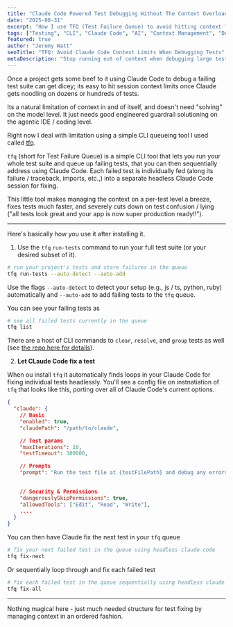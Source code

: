 ```yaml
---
title: "Claude Code Powered Test Debugging Without The Context Overload"
date: "2025-08-31"
excerpt: "How I use TFQ (Test Failure Queue) to avoid hitting context limits when debugging test failures with Claude Code.  A simple CLI tool that queues failing tests and fixes them one at a time in separate headless sessions."
tags: ["Testing", "CLI", "Claude Code", "AI", "Context Management", "DevTools"]
featured: true
author: "Jeremy Watt"
seoTitle: "TFQ: Avoid Claude Code Context Limits When Debugging Tests"
metaDescription: "Stop running out of context when debugging large test suites with Claude Code; use a queue and fix failing tests individually in separate headless sessions."
---
```


Once a project gets some beef to it using Claude Code to debug a failing test suite can get dicey; its easy to hit session context limits once Claude gets noodling on dozens or hundreds of tests.

Its a natural limitation of context in and of itself, and doesn't need "solving" on the model level.  It just needs good engineered guardrail solutioning on the agentic IDE / coding level.

Right now I deal with limitation using a simple CLI queueing tool I used called [tfq](https://www.npmjs.com/package/tfq).  

`tfq` (short for Test Failure Queue) is a simple CLI tool that lets you run your whole test suite and queue up failing tests, that you can then sequentially address using Claude Code.  Each failed test is individually fed (along its failure / traceback, imports, etc.,) into a separate headless Claude Code session for fixing.  

This little tool makes managing the context on a per-test level a breeze, fixes tests much faster, and severely cuts down on test confusion / lying ("all tests look great and your app is now super production ready!!").

---

Here's basically how you use it after installing it.

1. Use the `tfq` `run-tests` command to run your full test suite (or your desired subset of it).  

```bash
# run your project's tests and store failures in the queue
tfq run-tests --auto-detect --auto-add
```

Use the flags `--auto-detect` to detect your setup (e.g., js / ts, python, ruby) automatically and `--auto-add` to add failing tests to the `tfq` queue.

You can see your failing tests as

```bash
# see all failed tests currently in the queue
tfq list
```

There are a host of CLI commands to `clear`, `resolve`, and `group` tests as well (see [the repo here for details](https://github.com/neonwatty/tfq)).


2.  **Let CLaude Code fix a test**

When ou install `tfq` it automatically finds loops in your Claude Code for fixing individual tests headlessly.  You'll see a config file on instnatiation of `tfq` that looks like this, porting over all of Claude Code's current options.

```json
{
  "claude": {
    // Basic
    "enabled": true,
    "claudePath": "/path/to/claude",

    // Test params
    "maxIterations": 10,
    "testTimeout": 300000,

    // Prompts
    "prompt": "Run the test file at {testFilePath} and debug any errors you encounter one at a time. Then run the test again to verify that your changes have fixed any errors.",

    
    // Security & Permissions
    "dangerouslySkipPermissions": true,
    "allowedTools": ["Edit", "Read", "Write"],
    ....
  }
}
```

You can then have Claude fix the next test in your `tfq` queue

```bash
# fix your next failed test in the queue using headless claude code
tfq fix-next
```

Or sequentially loop through and fix each failed test

```bash
# fix each failed test in the queue sequentially using headless claude code
tfq fix-all
```

---

Nothing magical here - just much needed structure for test fixing by managing context in an ordered fashion.